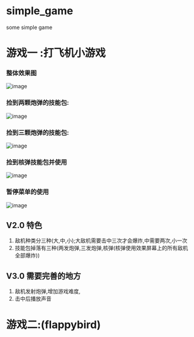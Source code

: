 # simple_game
some simple game

# 游戏一 :打飞机小游戏
### 整体效果图

![image](https://github.com/liuqing520it/simple_game/raw/master/demoAll.gif)


### 捡到两颗炮弹的技能包:

![image](https://github.com/liuqing520it/simple_game/raw/master/twoShell.gif)


### 捡到三颗炮弹的技能包:

![image](https://github.com/liuqing520it/simple_game/raw/master/threeShell.gif)


### 捡到核弹技能包并使用

![image](https://github.com/liuqing520it/simple_game/raw/master/unclearShell.gif)


### 暂停菜单的使用

![image](https://github.com/liuqing520it/simple_game/raw/master/menuShow.gif)

## V2.0 特色
1. 敌机种类分三种(大,中,小);大敌机需要击中三次才会爆炸,中需要两次,小一次
2. 技能包掉落有三种(两发炮弹,三发炮弹,核弹(核弹使用效果屏幕上的所有敌机全部爆炸))

## V3.0 需要完善的地方
1. 敌机发射炮弹,增加游戏难度,
2. 击中后播放声音


# 游戏二:(flappybird)
